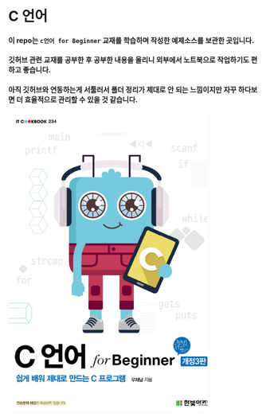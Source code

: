 # C 언어



#### 이 repo는  `c언어 for Beginner` 교재를 학습하며 작성한 예제소스를 보관한 곳입니다.

#### 깃허브 관련 교재를 공부한 후 공부한 내용을 올리니 외부에서 노트북으로 작업하기도 편하고 좋습니다.

#### 아직 깃허브와 연동하는게 서툴러서 폴더 정리가 제대로 안 되는 느낌이지만 자꾸 하다보면 더 효율적으로 관리할 수 있을 것 같습니다.


<img src ="images/c_for_beginner.png" width="400" height="auto">





